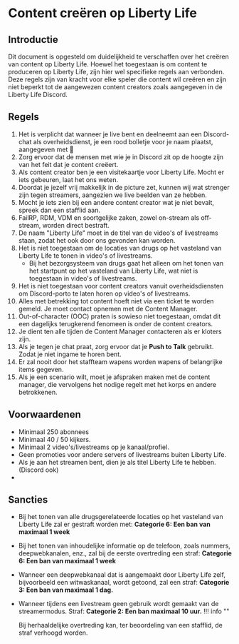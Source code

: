 # Content creëren op Liberty Life

## Introductie
Dit document is opgesteld om duidelijkheid te verschaffen over het creëren van content op Liberty Life. Hoewel het toegestaan is om content te produceren op Liberty Life, zijn hier wel specifieke regels aan verbonden. Deze regels zijn van kracht voor elke speler die content wil creëren en zijn niet beperkt tot de aangewezen content creators zoals aangegeven in de Liberty Life Discord.

## Regels
1. Het is verplicht dat wanneer je live bent en deelneemt aan een Discord-chat als overheidsdienst, je een rood bolletje voor je naam plaatst, aangegeven met :red_circle:
2. Zorg ervoor dat de mensen met wie je in Discord zit op de hoogte zijn van het feit dat je content creëert.
3. Als content creator ben je een visitekaartje voor Liberty Life. Mocht er iets gebeuren, laat het ons weten.
4. Doordat je jezelf vrij makkelijk in de picture zet, kunnen wij wat strenger zijn tegen streamers, aangezien we live beelden van ze hebben.
5. Mocht je iets zien bij een andere content creator wat je niet bevalt, spreek dan een stafflid aan.
6. FailRP, RDM, VDM en soortgelijke zaken, zowel on-stream als off-stream, worden direct bestraft.
7. De naam "Liberty Life" moet in de titel van de video's of livestreams staan, zodat het ook door ons gevonden kan worden.
8. Het is niet toegestaan om de locaties van drugs op het vasteland van Liberty Life te tonen in video's of livestreams.
    - Bij het bezorgsysteem van drugs gaat het alleen om het tonen van het startpunt op het vasteland van Liberty Life, wat niet is toegestaan in video's of livestreams.
9. Het is niet toegestaan voor content creators vanuit overheidsdiensten om Discord-porto te laten horen op video's of livestreams.
10. Alles met betrekking tot content hoeft niet via een ticket te worden gemeld. Je moet contact opnemen met de Content Manager.
11. Out-of-character (OOC) praten is sowieso niet toegestaan, omdat dit een dagelijks terugkerend fenomeen is onder de content creators.
12. Je dient ten alle tijden de Content Manager contacteren als er kloters zijn.
13. Als je tegen je chat praat, zorg ervoor dat je **Push to Talk** gebruikt. Zodat je niet ingame te horen bent.
14. Er zal nooit door het staffteam wapens worden wapens of belangrijke items gegeven.
15. Als je een scenario wilt, moet je afspraken maken met de content manager, die vervolgens het nodige regelt met het korps en andere betrokkenen.







## Voorwaardenen
* Minimaal 250 abonnees
* Minimaal 40 / 50 kijkers.
* Minimaal 2 video's/livestreams op je kanaal/profiel.
* Geen promoties voor andere servers of livestreams buiten Liberty Life.
* Als je aan het streamen bent, dien je als titel Liberty Life te hebben. (Discord ook)
* 

## Sancties

* Bij het tonen van alle drugsgerelateerde locaties op het vasteland van Liberty Life zal er gestraft worden met: <b>Categorie 6: Een ban van maximaal 1 week</b>
* Bij het tonen van inhoudelijke informatie op de telefoon, zoals nummers, deepwebkanalen, enz., zal bij de eerste overtreding een straf: <b>Categorie 6: Een ban van maximaal 1 week</b>  
* Wanneer een deepwebkanaal dat is aangemaakt door Liberty Life zelf, bijvoorbeeld een witwaskanaal, wordt getoond, zal een straf: <b>Categorie 3: Een ban van maximaal 1 dag.</b>
* Wanneer tijdens een livestream geen gebruik wordt gemaakt van de streamermodus. Straf: <b>Categorie 2: Een ban maximaal 10 uur.</b>
!!! info ""

    Bij herhaaldelijke overtreding kan, ter beoordeling van een stafflid, de straf verhoogd worden.